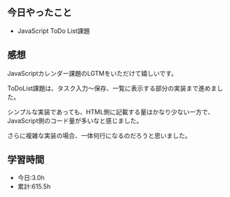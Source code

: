 ## 今日やったこと
- JavaScript ToDo List課題

## 感想
JavaScriptカレンダー課題のLGTMをいただけて嬉しいです。

ToDoList課題は、タスク入力〜保存、一覧に表示する部分の実装まで進めました。

シンプルな実装であっても、HTML側に記載する量はかなり少ない一方で、JavaScript側のコード量が多いなと感じました。

さらに複雑な実装の場合、一体何行になるのだろうと思いました。

## 学習時間
- 今日:3.0h
- 累計:615.5h
